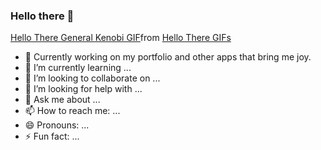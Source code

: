 ### Hello there 👋
<div class="tenor-gif-embed" data-postid="18841535" data-share-method="host" data-aspect-ratio="2.38806" data-width="100%"><a href="https://tenor.com/view/hello-there-general-kenobi-gif-18841535">Hello There General Kenobi GIF</a>from <a href="https://tenor.com/search/hello+there-gifs">Hello There GIFs</a></div> <script type="text/javascript" async src="https://tenor.com/embed.js"></script>

<!--
**LeoGrouet/LeoGrouet** is a ✨ _special_ ✨ repository because its `README.md` (this file) appears on your GitHub profile.
-->


- 🔭 Currently working on my portfolio and other apps that bring me joy.
- 🌱 I’m currently learning ...
- 👯 I’m looking to collaborate on ...
- 🤔 I’m looking for help with ...
- 💬 Ask me about ...
- 📫 How to reach me: ...
- 😄 Pronouns: ...
- ⚡ Fun fact: ...

